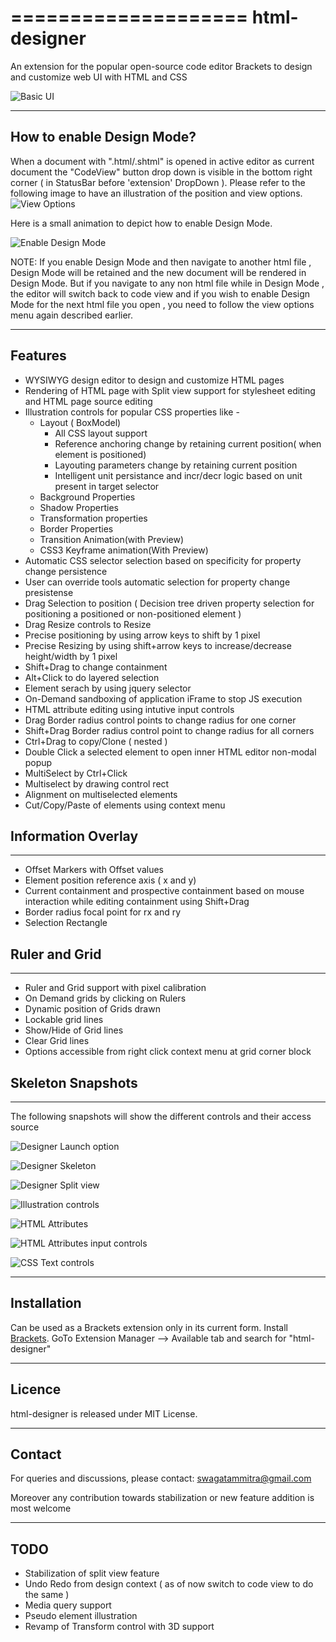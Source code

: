====================
html-designer
====================

An extension for the popular open-source code editor Brackets to design and customize web UI with HTML and CSS

![Basic UI](https://github.com/swmitra/html-designer-user-guide/blob/master/demo/Intro.gif)

--------
How to enable Design Mode?
--------

When a document with ".html/.shtml" is opened in active editor as current document the "CodeView" button drop down is visible in the bottom right corner ( in StatusBar before 'extension' DropDown ). Please refer to the following image to have an illustration of the position and view options. 
![View Options](https://github.com/swmitra/html-designer-user-guide/blob/master/Getting%20Started/ViewOptionMenu.png)

Here is a small animation to depict how to enable Design Mode. 

![Enable Design Mode](https://github.com/swmitra/html-designer-user-guide/blob/master/Getting%20Started/EnableDesignView.gif)

NOTE: If you enable Design Mode and then navigate to another html file , Design Mode will be retained and the new document will be rendered in Design Mode. But if you navigate to any non html file while in Design Mode , the editor will switch back to code view and if you wish to enable Design Mode for the next html file you open , you need to follow the view options menu again described earlier. 

--------
Features
--------

* WYSIWYG design editor to design and customize HTML pages
* Rendering of HTML page with Split view support for stylesheet editing and HTML page source editing
* Illustration controls for popular CSS properties like -
	* Layout ( BoxModel)
		* All CSS layout support
		* Reference anchoring change by retaining current position( when element is positioned)
		* Layouting parameters change by retaining current position
		* Intelligent unit persistance and incr/decr logic based on unit present in target selector 	  
	* Background Properties
	* Shadow Properties
	* Transformation properties
	* Border Properties
	* Transition Animation(with Preview)
	* CSS3 Keyframe animation(With Preview)
* Automatic CSS selector selection based on specificity for property change persistence
* User can override tools automatic selection for property change presistense 
* Drag Selection to position ( Decision tree driven property selection for positioning a positioned or non-positioned element )
* Drag Resize controls to Resize
* Precise positioning by using arrow keys to shift by 1 pixel
* Precise Resizing by using shift+arrow keys to increase/decrease height/width by 1 pixel
* Shift+Drag to change containment 
* Alt+Click to do layered selection
* Element serach by using jquery selector
* On-Demand sandboxing of application iFrame to stop JS execution
* HTML attribute editing using intutive input controls
* Drag Border radius control points to change radius for one corner
* Shift+Drag Border radius control point to change radius for all corners
* Ctrl+Drag to copy/Clone ( nested )
* Double Click a selected element to open inner HTML editor non-modal popup
* MultiSelect by Ctrl+Click
* Multiselect by drawing control rect
* Alignment on multiselected elements
* Cut/Copy/Paste of elements using context menu

**Information Overlay**
------------
------------
* Offset Markers with Offset values
* Element position reference axis ( x and y)
* Current containment and prospective containment based on mouse interaction while editing containment using Shift+Drag
* Border radius focal point for rx and ry
* Selection Rectangle

**Ruler and Grid**
------------
------------
* Ruler and Grid support with pixel calibration
* On Demand grids by clicking on Rulers
* Dynamic position of Grids drawn
* Lockable grid lines
* Show/Hide of Grid lines 
* Clear Grid lines 
* Options accessible from right click context menu at grid corner block

**Skeleton Snapshots**
------------
------------
The following snapshots will show the different controls and their access source

![Designer Launch option](https://github.com/swmitra/html-designer-user-guide/blob/master/Getting%20Started/View-Options.png)

![Designer Skeleton](https://github.com/swmitra/html-designer-user-guide/blob/master/Getting%20Started/Designer-skeleton.png)

![Designer Split view](https://github.com/swmitra/html-designer-user-guide/blob/master/Getting%20Started/Split-view-skeleton.png)

![Illustration controls](https://github.com/swmitra/html-designer-user-guide/blob/master/Getting%20Started/CSS-illustration-controls.png)

![HTML Attributes](https://github.com/swmitra/html-designer-user-guide/blob/master/Getting%20Started/HTML-attributes-editor.png)

![HTML Attributes input controls](https://github.com/swmitra/html-designer-user-guide/blob/master/Getting%20Started/attributes-input-control.png)

![CSS Text controls](https://github.com/swmitra/html-designer-user-guide/blob/master/Getting%20Started/Text-controls.png)

------------
Installation
------------

Can be used as a Brackets extension only in its current form.
Install [Brackets](http://brackets.io).
GoTo Extension Manager --> Available tab and search for "html-designer"

-------
Licence
-------

html-designer is released under MIT License.

-------
Contact
-------

For queries and discussions, please contact: swagatammitra@gmail.com

Moreover any contribution towards stabilization or new feature addition is most welcome

----
TODO
----

* Stabilization of split view feature
* Undo Redo from design context ( as of now switch to code view to do the same )
* Media query support
* Pseudo element illustration
* Revamp of Transform control with 3D support
